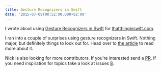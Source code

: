 ```yaml
---
title: Gesture Recognizers in Swift
date: '2015-07-09T00:52:00.000+02:00'
---
```


I wrote about using [Gesture Recognizers in Swift](https://thatthinginswift.com/gesture-recognizers-swift/) for [thatthinginswift.com](https://thatthinginswift.com).

I ran into a couple of surprises using gesture recognizers in Swift. Nothing major, but definitely things to look out for. Head over to [the article](https://thatthinginswift.com/gesture-recognizers-swift) to read more about it.

Nick is also looking for more contributors. If you're interested send a [PR](https://github.com/nickoneill/thatthinginswift/pulls). If you need inspiration for topics take a look at issues [8](https://github.com/nickoneill/thatthinginswift/issues/8).
